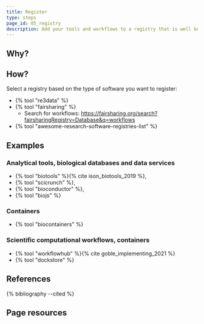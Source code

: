 ```yaml
---
title: Register
type: steps
page_id: 05_registry
description: Add your tools and workflows to a registry that is well known and best practice.
---
```



## Why?



## How?

Select a registry based on the type of software you want to register:

- {% tool "re3data" %}
- {% tool "fairsharing" %}
  - Search for workflows: https://fairsharing.org/search?fairsharingRegistry=Database&q=workflows
- {% tool "awesome-research-software-registries-list" %}


## Examples

### Analytical tools, biological databases and data services

- {% tool "biotools" %}{% cite ison_biotools_2019 %}, 
- {% tool "scicrunch" %}, 
- {% tool "bioconductor" %}, 
- {% tool "biojs" %}

### Containers

- {% tool "biocontainers" %}

### Scientific computational workflows, containers 

- {% tool "workflowhub" %}{% cite goble_implementing_2021 %}
- {% tool "dockstore" %} 


## References

{% bibliography --cited %}


## Page resources

